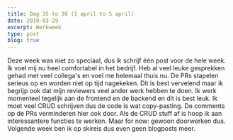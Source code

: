 ```yaml
---
title: Dag 35 to 39 (1 april to 5 april)
date: 2019-03-29
excerpt: Werkweek
type: post
blog: true
---
```


Deze week was niet zo speciaal, dus ik schrijf één post voor de hele week. Ik voel mij nu heel comfortabel in het bedrijf. Heb al veel leuke gesprekken gehad met veel collega's en voel me helemaal thuis nu. De PRs stapelen serieus op en worden niet op tijd nagekeken. Dit is best vervelend maar ik begrijp ook dat mijn reviewers veel ander werk hebben te doen. Ik werk momenteel tegelijk aan de frontend en de backend en dit is best leuk. Ik moet veel CRUD schrijven dus de code is wat copy-pasting. De comments op de PRs verminderen hier ook door. Als de CRUD stuff af is hoop ik aan interessantere functies te werken. Maar for now: gewoon doorwerken dus. Volgende week ben ik op skireis dus even geen blogposts meer.
